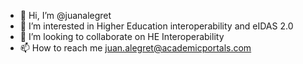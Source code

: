 - 👋 Hi, I’m @juanalegret
- 👀 I’m interested in Higher Education interoperability and eIDAS 2.0
- 💞️ I’m looking to collaborate on HE Interoperability
- 📫 How to reach me juan.alegret@academicportals.com


<!---
juanalegret/juanalegret is a ✨ special ✨ repository because its `README.md` (this file) appears on your GitHub profile.
You can click the Preview link to take a look at your changes.
--->
